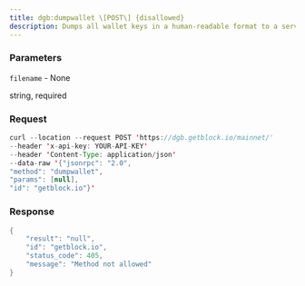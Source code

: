 ```yaml
---
title: dgb:dumpwallet \[POST\] {disallowed}
description: Dumps all wallet keys in a human-readable format to a server-side file.This does not allow overwriting existing files.Imported scripts are included in the dumpfile, but corresponding BIP173addresses, etc. may not be added automatically by importwallet.Note that if your wallet contains keys which are not derived from yourHD seed (e.g. imported keys), these are not covered by only backing upthe seed itself, and must be backed up too (e.g. ensure you back up thewhole dumpfile).
---
```


### Parameters


`filename` - None

string, required

### Request

``` java
curl --location --request POST 'https://dgb.getblock.io/mainnet/' 
--header 'x-api-key: YOUR-API-KEY' 
--header 'Content-Type: application/json' 
--data-raw '{"jsonrpc": "2.0",
"method": "dumpwallet",
"params": [null],
"id": "getblock.io"}'
```

###  Response

``` java
{
    "result": "null",
    "id": "getblock.io",
    "status_code": 405,
    "message": "Method not allowed"
}
```

